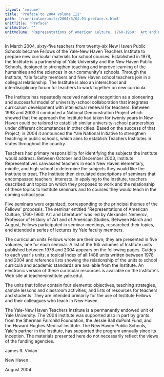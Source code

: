 ```yaml
---
layout: 'volume'
title: 'Preface to 2004 Volume III'
path: '/curriculum/units/2004/3/04.03.preface.x.html'
unitTitle: 'Preface'
unitAuthor: ''
unitVolume: 'Representations of American Culture, 1760-1960:  Art and Literature'
---
```


<body>

<p>
  In March 2004, sixty-five teachers from twenty-six New Haven Public Schools became Fellows of the Yale-New Haven Teachers Institute to prepare new curricular materials for school courses.  Established in 1978, the Institute is a partnership of Yale University and the New Haven Public Schools, designed to strengthen teaching and improve learning of the humanities and the sciences in our community's schools.  Through the Institute, Yale faculty members and New Haven school teachers join in a collegial relationship.  The Institute is also an interschool and interdisciplinary forum for teachers to work together on new curricula.
 </p>
<p>
  The Institute has repeatedly received national recognition as a pioneering and successful model of university-school collaboration that integrates curriculum development with intellectual renewal for teachers.  Between 1998 and 2003 it conducted a National Demonstration Project which showed that the approach the Institute had taken for twenty years in New Haven could be tailored to establish similar university-school partnerships under different circumstances in other cities.  Based on the success of that Project, in 2004 it announced the Yale National Initiative to strengthen teaching in public schools, which aims to establish Teachers Institutes in states throughout the country.
 </p>
<p>
  Teachers had primary responsibility for identifying the subjects the Institute would address. Between October and December 2003, Institute Representatives canvassed teachers in each New Haven elementary, middle, and high school to determine the subjects they would like the Institute to treat. The Institute then circulated descriptions of seminars that encompassed teachers' interests.  In applying to the Institute, teachers described unit topics on which they proposed to work and the relationship of these topics to Institute seminars and to courses they would teach in the coming school year.
 </p>
<p>
  Five seminars were organized, corresponding to the principal themes of the Fellows' proposals. The seminar entitled "Representations of American Culture, 1760-1960:  Art and Literature" was led by Alexander Nemerov, Professor of History of Art and of American Studies.  Between March and August, Fellows participated in seminar meetings, researched their topics, and attended a series of lectures by Yale faculty members.
 </p>
<p>
  The curriculum units Fellows wrote are their own; they are presented in five volumes, one for each seminar.  A list of the 165 volumes of Institute units published between 1978 and 2004 appears on the following pages. Guides to each year's units, a topical Index of all 1488  units written between 1978 and 2004 and reference lists showing the relationship of the units to school curricula and academic standards are available from the Institute. An electronic version of these curricular resources is available on the Institute's Web site at teachersinstitute.yale.edu/.
 </p>
<p>
  The units that follow contain four elements: objectives, teaching strategies, sample lessons and classroom activities, and lists of resources for teachers and students. They are intended primarily for the use of Institute Fellows and their colleagues who teach in New Haven.
 </p>
<p>
  The Yale-New Haven Teachers Institute is a permanently endowed unit of Yale University.  The 2004 Institute was supported also in part by grants from the Sherman Fairchild Foundation, the Jessie Ball duPont Fund, and the Howard Hughes Medical Institute.  The New Haven Public Schools, Yale's partner in the Institute, has supported the program annually since its inception. The materials presented here do not necessarily reflect the views of the funding agencies.
 </p>
<p>
  James R. Vivian
 </p>
<p>
  New Haven
 </p>
 <p>
  August 2004
 </p>

</body>
